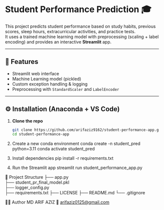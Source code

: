 # Student Performance Prediction 🎓

This project predicts student performance based on study habits, previous scores, sleep hours, extracurricular activities, and practice tests.  
It uses a trained machine learning model with preprocessing (scaling + label encoding) and provides an interactive **Streamlit** app.

---

## 🚀 Features
- Streamlit web interface  
- Machine Learning model (pickled)  
- Custom exception handling & logging  
- Preprocessing with `StandardScaler` and `LabelEncoder`

---

## ⚙️ Installation (Anaconda + VS Code)

1. **Clone the repo**
   ```bash
   git clone https://github.com/arifaziz9162/student-performance-app.git
   cd student-performance-app

2. Create a new conda environment
conda create -n student_pred python=3.11
conda activate student_pred

3. Install dependencies
pip install -r requirements.txt

4. Run the Streamlit app
streamlit run student_performance_app.py

📂 Project Structure
├── app.py                     
├── student_pr_final_model.pkl  
├── logger_config.py            
├── requirements.txt
├── LICENSE
├── README.md
└── .gitignore

🧑‍💻 Author
MD ARIF AZIZ
📧 arifaziz0125@gmail.com